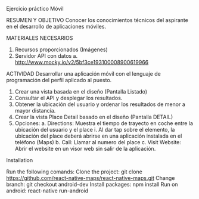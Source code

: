 Ejercicio práctico Móvil

RESUMEN Y OBJETIVO
Conocer los conocimientos técnicos del aspirante en el desarrollo de aplicaciones móviles.

MATERIALES NECESARIOS
1.	Recursos proporcionados (Imágenes)
2.	Servidor API con datos
a.	http://www.mocky.io/v2/5bf3ce193100008900619966

ACTIVIDAD
Desarrollar una aplicación móvil con el lenguaje de programación del perfil aplicado al puesto.
1.	Crear una vista basada en el diseño  (Pantalla Listado)
2.	Consultar el API y desplegar los resultados.
3.	Obtener la ubicación del usuario y ordenar los resultados de menor a  mayor distancia.
4.	Crear la vista Place Detail basado en el diseño (Pantalla DETAIL)
5.	Opciones:
    a.	Directions: Muestra el tiempo de trayecto en coche entre la ubicación del usuario y el place 
    i.	Al dar tap sobre el elemento, la ubicación del place deberá abrirse en una aplicación instalada en el teléfono (Maps)
    b.	Call: Llamar al numero del place
    c.	Visit Website: Abrir el website en un visor web sin salir de la aplicación.


Installation

Run the following comands:
    Clone the project:
        git clone https://github.com/react-native-maps/react-native-maps.git
    Change branch:
        git checkout android-dev
    Install packages:
        npm install
    Run on android:
        react-native run-android

